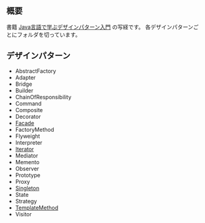 ## 概要
書籍 [Java言語で学ぶデザインパターン入門](https://www.amazon.co.jp/%E5%A2%97%E8%A3%9C%E6%94%B9%E8%A8%82%E7%89%88Java%E8%A8%80%E8%AA%9E%E3%81%A7%E5%AD%A6%E3%81%B6%E3%83%87%E3%82%B6%E3%82%A4%E3%83%B3%E3%83%91%E3%82%BF%E3%83%BC%E3%83%B3%E5%85%A5%E9%96%80-%E7%B5%90%E5%9F%8E-%E6%B5%A9/dp/4797327030/ref=sr_1_1?ie=UTF8&qid=1454743284&sr=8-1&keywords=java%E8%A8%80%E8%AA%9E%E3%81%A7%E5%AD%A6%E3%81%B6%E3%83%87%E3%82%B6%E3%82%A4%E3%83%B3%E3%83%91%E3%82%BF%E3%83%BC%E3%83%B3%E5%85%A5%E9%96%80) の写経です。
各デザインパターンごとにフォルダを切っています。

## デザインパターン
- AbstractFactory
- Adapter
- Bridge
- Builder
- ChainOfResponsibility
- Command
- Composite
- Decorator
- [Facade](./Facade)
- FactoryMethod
- Flyweight
- Interpreter
- [Iterator](./Iterator)
- Mediator
- Memento
- Observer
- Prototype
- Proxy
- [Singleton](./Singleton)
- State
- Strategy
- [TemplateMethod](./TemplateMethod)
- Visitor

